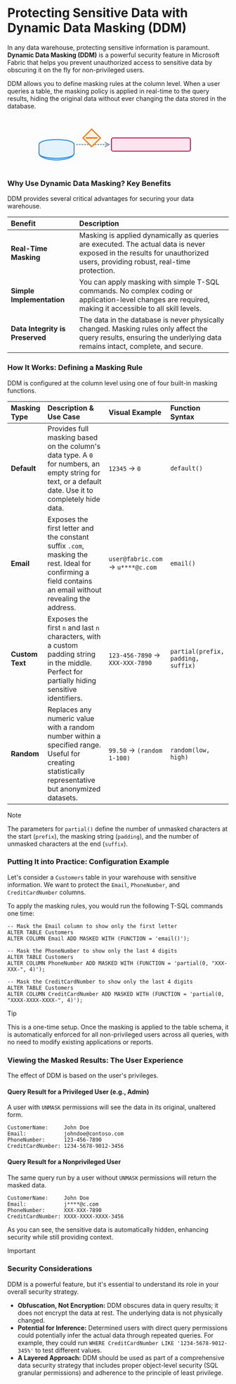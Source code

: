 # Protecting Sensitive Data with Dynamic Data Masking (DDM)

In any data warehouse, protecting sensitive information is paramount. **Dynamic Data Masking (DDM)** is a powerful security feature in Microsoft Fabric that helps you prevent unauthorized access to sensitive data by obscuring it on the fly for non-privileged users.

DDM allows you to define masking rules at the column level. When a user queries a table, the masking policy is applied in real-time to the query results, hiding the original data without ever changing the data stored in the database.

<div align="center">
<svg width="400" height="120" viewBox="0 0 400 120" fill="none" xmlns="http://www.w3.org/2000/svg">
<!-- Data Source -->
<ellipse cx="60" cy="85" rx="40" ry="15" fill="#E3F2FD" stroke="#1E88E5" stroke-width="2"/>
<path d="M20 65 C 20 50, 100 50, 100 65 V 85 C 100 100, 20 100, 20 85 Z" fill="#E3F2FD" stroke="#1E88E5" stroke-width="2"/>
<text x="60" y="45" font-family="Segoe UI, sans-serif" font-size="12" text-anchor="middle">Stored Data</text>
<text x="60" y="75" font-family="Segoe UI, sans-serif" font-size="10" font-weight="bold" text-anchor="middle">123-456-7890</text>
<!-- Arrow and Mask -->
<path d="M105 65 H 175" stroke="#78909C" stroke-width="2" stroke-dasharray="4 2"/>
<path d="M170 60 L 180 65 L 170 70" stroke="#78909C" stroke-width="2" fill="none"/>
<path d="M140 30 L 120 50 L 140 70 L 160 50 Z" fill="#FFF3E0" stroke="#EF6C00" stroke-width="2.5" opacity="0.9"/>
<path d="M128 50 L 152 50" stroke="#EF6C00" stroke-width="3" stroke-linecap="round"/>
<text x="140" y="20" font-family="Segoe UI, sans-serif" font-size="12" text-anchor="middle">DDM Policy</text>
<!-- Masked Result -->
<rect x="185" y="50" width="180" height="30" rx="4" fill="#FCE4EC" stroke="#AD1457" stroke-width="2"/>
<text x="275" y="35" font-family="Segoe UI, sans-serif" font-size="12" text-anchor="middle">Masked Query Result</text>
<text x="275" y="70" font-family="Segoe UI, sans-serif" font-size="10" font-weight="bold" text-anchor="middle">XXX-XXX-7890</text>
</svg>
</div>

### Why Use Dynamic Data Masking? Key Benefits

DDM provides several critical advantages for securing your data warehouse.

| Benefit | Description |
| :--- | :--- |
| **Real-Time Masking** | Masking is applied dynamically as queries are executed. The actual data is never exposed in the results for unauthorized users, providing robust, real-time protection. |
| **Simple Implementation**| You can apply masking with simple T-SQL commands. No complex coding or application-level changes are required, making it accessible to all skill levels. |
| **Data Integrity is Preserved** | The data in the database is never physically changed. Masking rules only affect the query results, ensuring the underlying data remains intact, complete, and secure. |

### How It Works: Defining a Masking Rule

DDM is configured at the column level using one of four built-in masking functions.

| Masking Type | Description & Use Case | Visual Example | Function Syntax |
| :--- | :--- | :--- | :--- |
| **Default** | Provides full masking based on the column's data type. A `0` for numbers, an empty string for text, or a default date. Use it to completely hide data. | `12345` → `0` | `default()` |
| **Email** | Exposes the first letter and the constant suffix `.com`, masking the rest. Ideal for confirming a field contains an email without revealing the address. | `user@fabric.com` → `u****@c.com` | `email()` |
| **Custom Text** | Exposes the first `n` and last `n` characters, with a custom padding string in the middle. Perfect for partially hiding sensitive identifiers. | `123-456-7890` → `XXX-XXX-7890` | `partial(prefix, padding, suffix)` |
| **Random** | Replaces any numeric value with a random number within a specified range. Useful for creating statistically representative but anonymized datasets. | `99.50` → `(random 1-100)` | `random(low, high)` |

> [!NOTE]
> The parameters for `partial()` define the number of unmasked characters at the start (`prefix`), the masking string (`padding`), and the number of unmasked characters at the end (`suffix`).

### Putting It into Practice: Configuration Example

Let's consider a `Customers` table in your warehouse with sensitive information. We want to protect the `Email`, `PhoneNumber`, and `CreditCardNumber` columns.

To apply the masking rules, you would run the following T-SQL commands one time:

```transact-sql
-- Mask the Email column to show only the first letter
ALTER TABLE Customers
ALTER COLUMN Email ADD MASKED WITH (FUNCTION = 'email()');

-- Mask the PhoneNumber to show only the last 4 digits
ALTER TABLE Customers
ALTER COLUMN PhoneNumber ADD MASKED WITH (FUNCTION = 'partial(0, "XXX-XXX-", 4)');

-- Mask the CreditCardNumber to show only the last 4 digits
ALTER TABLE Customers
ALTER COLUMN CreditCardNumber ADD MASKED WITH (FUNCTION = 'partial(0, "XXXX-XXXX-XXXX-", 4)');
```

> [!TIP]
> This is a one-time setup. Once the masking is applied to the table schema, it is automatically enforced for all non-privileged users across all queries, with no need to modify existing applications or reports.

### Viewing the Masked Results: The User Experience

The effect of DDM is based on the user's privileges.

#### **Query Result for a Privileged User (e.g., Admin)**
A user with `UNMASK` permissions will see the data in its original, unaltered form.
```
CustomerName:     John Doe
Email:            johndoe@contoso.com
PhoneNumber:      123-456-7890
CreditCardNumber: 1234-5678-9012-3456
```

#### **Query Result for a Nonprivileged User**
The same query run by a user without `UNMASK` permissions will return the masked data.
```
CustomerName:     John Doe
Email:            j****@c.com
PhoneNumber:      XXX-XXX-7890
CreditCardNumber: XXXX-XXXX-XXXX-3456
```
As you can see, the sensitive data is automatically hidden, enhancing security while still providing context.

> [!IMPORTANT]
> ### Security Considerations
> DDM is a powerful feature, but it's essential to understand its role in your overall security strategy.
>
> -   **Obfuscation, Not Encryption:** DDM obscures data in query results; it does not encrypt the data at rest. The underlying data is not physically changed.
> -   **Potential for Inference:** Determined users with direct query permissions could potentially infer the actual data through repeated queries. For example, they could run `WHERE CreditCardNumber LIKE '1234-5678-9012-345%'` to test different values.
> -   **A Layered Approach:** DDM should be used as part of a comprehensive data security strategy that includes proper object-level security (SQL granular permissions) and adherence to the principle of least privilege.

